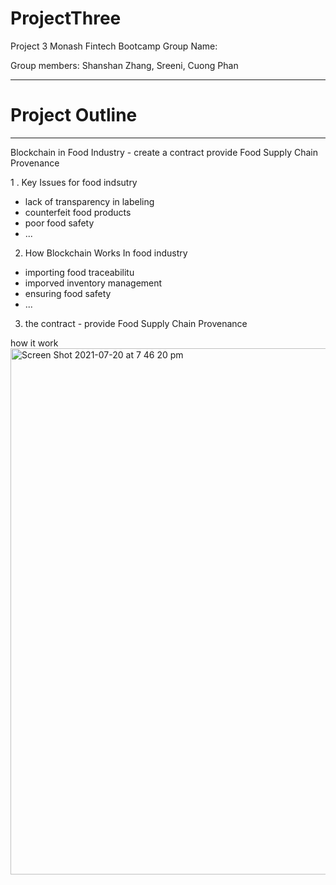 # ProjectThree

 Project 3 Monash Fintech Bootcamp
 Group Name:

 Group members: Shanshan Zhang, Sreeni, Cuong Phan

---

# Project Outline
 
---
Blockchain in Food Industry - create a contract provide Food Supply Chain Provenance


1 . Key Issues for food indsutry 
  * lack of transparency in labeling 
  * counterfeit food products 
  * poor food safety
  * ...

2. How Blockchain Works In food industry 
 * importing food traceabilitu 
 * imporved inventory management 
 * ensuring food safety 
 * ... 

3. the contract - provide Food Supply Chain Provenance 

how it work 
<img width="842" alt="Screen Shot 2021-07-20 at 7 46 20 pm" src="https://user-images.githubusercontent.com/76719561/126306937-e93da2d2-2df8-44c8-89a2-621dc11f8588.png">
